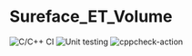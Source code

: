 # Sureface_ET_Volume

![C/C++ CI](https://github.com/stepin105169/sample/workflows/C/C++%20CI/badge.svg)  ![Unit testing](https://github.com/stepin105169/sample/workflows/Unit%20testing/badge.svg)  ![cppcheck-action](https://github.com/stepin105169/sample/workflows/cppcheck-action/badge.svg)


